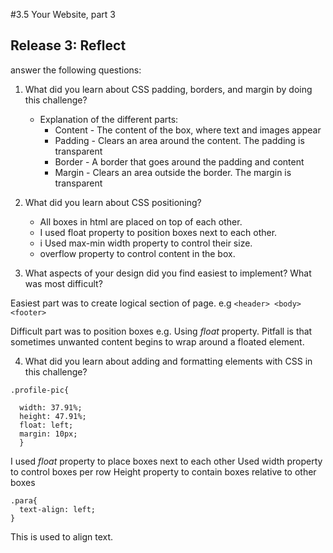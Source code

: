 #3.5 Your Website, part 3 

## Release 3: Reflect

answer the following questions:

1. What did you learn about CSS padding, borders, and margin by doing this challenge?

    *   Explanation of the different parts:
        -   Content - The content of the box, where text and images appear
        -   Padding - Clears an area around the content. The padding is transparent
        -   Border - A border that goes around the padding and content
        -   Margin - Clears an area outside the border. The margin is transparent

2. What did you learn about CSS positioning?

    * All boxes in html are placed on top of each other.
    * I used float property to position boxes next to each other.
    * i Used max-min width property to control their size.
    * overflow property to control content in the box.

3. What aspects of your design did you find easiest to implement? What was most difficult?

  Easiest part was to create logical section of page. e.g 
  `<header> <body> <footer>`

  Difficult part was to position boxes e.g. 
  Using *float* property. Pitfall is that sometimes unwanted content begins to wrap around a floated element. 

4. What did you learn about adding and formatting elements with CSS in this challenge?

```
.profile-pic{

  width: 37.91%;
  height: 47.91%;
  float: left;
  margin: 10px;
  }
  ```
I used _float_ property to place boxes next to each other
Used width property to control boxes per row
Height property to contain boxes relative to other boxes

```
.para{
  text-align: left;
}
```
This is used to align text.

